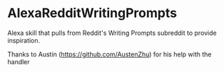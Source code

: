 # AlexaRedditWritingPrompts
Alexa skill that pulls from Reddit's Writing Prompts subreddit to provide inspiration.


Thanks to Austin (https://github.com/AustenZhu) for his help with the handler
